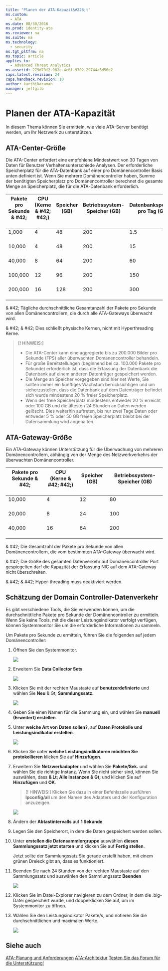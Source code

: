 ```yaml
---
title: "Planen der ATA-Kapazit&#228;t"
ms.custom: 
  - ATA
ms.date: 08/30/2016
ms.prod: identity-ata
ms.reviewer: na
ms.suite: na
ms.technology: 
  - security
ms.tgt_pltfrm: na
ms.topic: article
applies_to: 
  - Advanced Threat Analytics
ms.assetid: 279d79f2-962c-4c6f-9702-29744a5d50e2
caps.latest.revision: 24
caps.handback.revision: 10
author: karthikaraman
manager: jeffgilb
---
```

# Planen der ATA-Kapazit&#228;t
In diesem Thema können Sie ermitteln, wie viele ATA-Server benötigt werden, um Ihr Netzwerk zu unterstützen.


## ATA-Center-Größe

Die ATA-Center erfordert eine empfohlene Mindestwert von 30 Tagen von Daten für Benutzer Verhaltensunterschiede Analysen. Der erforderliche Speicherplatz für die ATA-Datenbank auf einer pro Domänencontroller Basis unten definiert ist. Wenn Sie mehrere Domänencontroller haben, Summe der benötigten Speicherplatz pro Domänencontroller berechnet die gesamte Menge an Speicherplatz, die für die ATA-Datenbank erforderlich.



| Pakete pro Sekunde & #42;<br /><br />| CPU (Kerne & #42; #42;)<br /><br />| Speicher (GB)<br /><br />| Betriebssystem-Speicher (GB)<br /><br />| Datenbankspeicher pro Tag (GB)<br /><br />| Datenbankspeicher pro Monat (GB)<br /><br />|
|---------------------------|-------------------------|---------------|-------------------|---------------------------------|-----------------------------------|
| 1,000<br /><br />| 4<br /><br />| 48<br /><br />| 200<br /><br />| 1.5<br /><br />| 45<br /><br />|
| 10,000<br /><br />| 4<br /><br />| 48<br /><br />| 200<br /><br />| 15<br /><br />| 450<br /><br />|
| 40,000<br /><br />| 8<br /><br />| 64<br /><br />| 200<br /><br />| 60<br /><br />| 1,800<br /><br />|
| 100,000<br /><br />| 12<br /><br />| 96<br /><br />| 200<br /><br />| 150<br /><br />| 4,500<br /><br />|
| 200,000<br /><br />| 16<br /><br />| 128<br /><br />| 200<br /><br />| 300<br /><br />| 9,000<br /><br />|
& #42; Tägliche durchschnittliche Gesamtanzahl der Pakete pro Sekunde von allen Domänencontrollern, die durch alle ATA-Gateways überwacht wird.

& #42; & #42; Dies schließt physische Kernen, nicht mit Hyperthreading Kerne.

> [! HINWEIS:]
> - Die ATA-Center kann eine aggregierte bis zu 200.000 Bilder pro Sekunde (FPS) aller überwachten Domänencontroller behandeln.
> - Für große Bereitstellungen (beginnend bei ca. 100.000 Pakete pro Sekunde) erforderlich ist, dass die Erfassung der Datenbank die Datenbank auf einem anderen Datenträger gespeichert werden.
> - Die Menge an Speicher vorgegeben sind hier net Werte, Sie sollten immer ein künftiges Wachstum berücksichtigen und um sicherzustellen, dass die Datenbank auf dem Datenträger befindet sich wurde mindestens 20 % freier Speicherplatz.
> - Wenn der freie Speicherplatz mindestens entweder 20 % erreicht oder 100 GB und die ältesten 24 Stunden an Daten werden gelöscht. Dies weiterhin auftreten, bis nur zwei Tage Daten oder entweder 5 % oder 50 GB freien Speicherplatz bleibt bei der Datensammlung wird angehalten.


## ATA-Gateway-Größe

Ein ATA-Gateway können Unterstützung für die Überwachung von mehreren Domänencontrollern, abhängig von der Menge des Netzwerkverkehrs der überwachten Domänencontroller.



| Pakete pro Sekunde & #42;<br /><br />| CPU (Kerne & #42; #42;)<br /><br />| Speicher (GB)<br /><br />| Betriebssystem-Speicher (GB)<br /><br />|
|---------------------------|-------------------------|---------------|-------------------|
| 10,000<br /><br />| 4<br /><br />| 12<br /><br />| 80<br /><br />|
| 20,000<br /><br />| 8<br /><br />| 24<br /><br />| 100<br /><br />|
| 40,000<br /><br />| 16<br /><br />| 64<br /><br />| 200<br /><br />|
& #42; Die Gesamtzahl der Pakete pro Sekunde von allen Domänencontrollern, die vom bestimmten ATA-Gateway überwacht wird.

& #42; Die Größe des gesamten Datenverkehr auf Domänencontroller Port gespiegelten darf die Kapazität der Erfassung NIC auf dem ATA-Gateway nicht überschreiten.

& #42; & #42; Hyper-threading muss deaktiviert werden.


## Schätzung der Domain Controller-Datenverkehr

Es gibt verschiedene Tools, die Sie verwenden können, um die durchschnittliche Pakete pro Sekunde der Domänencontroller zu ermitteln. Wenn Sie keine Tools, mit die dieser Leistungsindikator verfolgt verfügen, können Systemmonitor Sie um die erforderliche Informationen zu sammeln.

Um Pakete pro Sekunde zu ermitteln, führen Sie die folgenden auf jedem Domänencontroller:


1. Öffnen Sie den Systemmonitor.

    ![](/Image/ATA+traffic+estimation+1.png)

2. Erweitern Sie **Data Collector Sets**.

    ![](/Image/ATA+traffic+estimation+2.png)

3. Klicken Sie mit der rechten Maustaste auf **benutzerdefinierte** und wählen Sie **Neu** & Gt; **Sammlungssatz**.

    ![](/Image/ATA+traffic+estimation+3.png)

4. Geben Sie einen Namen für die Sammlung ein, und wählen Sie **manuell (Erweitert) erstellen**.

5. Unter **welche Art von Daten sollen?**, auf  **Daten Protokolle und Leistungsindikator erstellen**.

    ![](/Image/ATA+traffic+estimation+5.png)

6. Klicken Sie unter **welche Leistungsindikatoren möchten Sie protokollieren** klicken Sie auf **Hinzufügen**.

7. Erweitern Sie **Netzwerkadapter** und wählen Sie **Pakete/Sek.** und wählen Sie die richtige Instanz. Wenn Sie nicht sicher sind, können Sie auswählen, dass **& Lt; Alle Instanzen & Gt;** und klicken Sie auf **Hinzufügen** und **OK**.

    > [! HINWEIS:]
    > Klicken Sie dazu in einer Befehlszeile ausführen **Ipconfig/all** um den Namen des Adapters und der Konfiguration anzuzeigen.

    ![](/Image/ATA+traffic+estimation+7.png)

8. Ändern der **Abtastintervalls** auf **1 Sekunde**.

9. Legen Sie den Speicherort, in dem die Daten gespeichert werden sollen.

10. Unter **erstellen die Datensammlergruppe** auswählen **diesen Sammlungssatz jetzt starten** und klicken Sie auf **Fertig stellen**.

    Jetzt sollte der Sammlungssatz Sie gerade erstellt haben, mit einem grünen Dreieck gibt an, dass es funktioniert.

11. Beenden Sie nach 24 Stunden von der rechten Maustaste auf den Sammlungssatz und auswählen den Sammlungssatz **Beenden**

    ![](/Image/ATA+traffic+estimation+12.png)

12. Klicken Sie im Datei-Explorer navigieren zu dem Ordner, in dem die .blg-Datei gespeichert wurde, und doppelklicken Sie auf, um im Systemmonitor zu öffnen.

13. Wählen Sie den Leistungsindikator Pakete/s, und notieren Sie die durchschnittlichen und maximalen Werte.

    ![](/Image/ATA+traffic+estimation+14.png)


## Siehe auch

[ATA-Planung und Anforderungen](/Topic/ATA+Planning+and+Requirements.md)
[ATA-Architektur](/Topic/ATA+Architecture.md)
[Testen Sie das Forum für die Unterstützung!](https://social.technet.microsoft.com/Forums/security/en-US/home?forum=mata)





